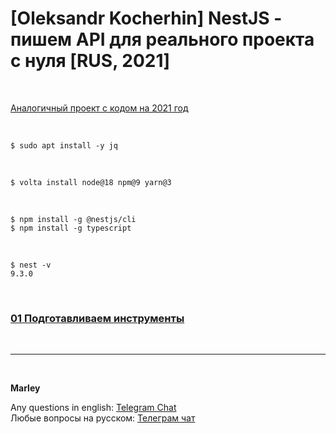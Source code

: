 # [Oleksandr Kocherhin] NestJS - пишем API для реального проекта с нуля [RUS, 2021]

<br/>

[Аналогичный проект с кодом на 2021 год](https://github.com/webmakaka/NestJS-Building-Real-Project-API-From-Scratch-v1.1)

<br/>

```
$ sudo apt install -y jq
```

<br/>

```
$ volta install node@18 npm@9 yarn@3
```

<br/>

```
$ npm install -g @nestjs/cli
$ npm install -g typescript
```

<br/>

```
$ nest -v
9.3.0
```

<br/>

### [01 Подготавливаем инструменты](./docs/Chapter01.md)

<br/>

---

<br/>

**Marley**

Any questions in english: <a href="https://jsdev.org/chat/">Telegram Chat</a>  
Любые вопросы на русском: <a href="https://jsdev.ru/chat/">Телеграм чат</a>
